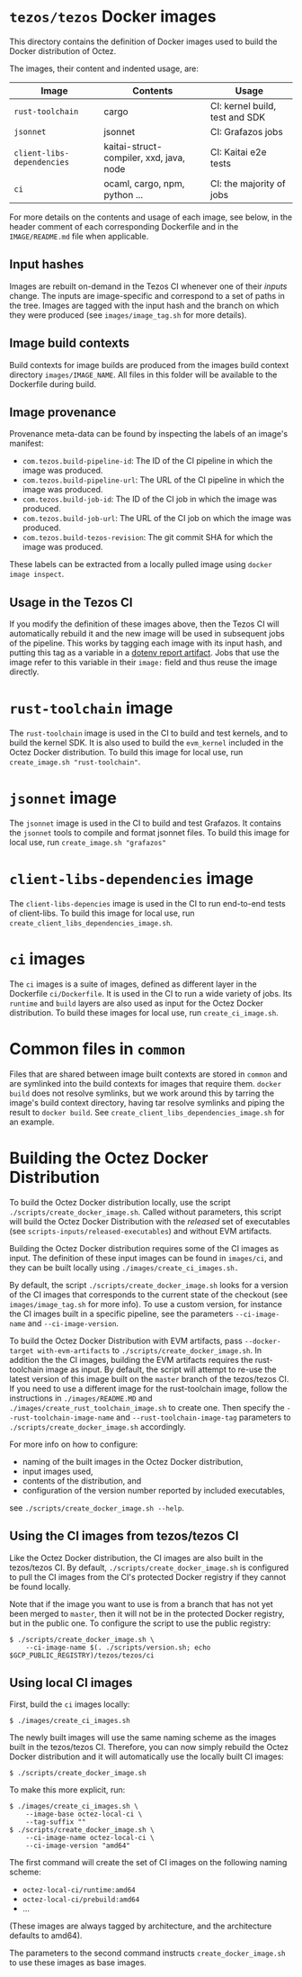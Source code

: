 # `tezos/tezos` Docker images

This directory contains the definition of Docker images used to build
the Docker distribution of Octez.

The images, their content and indented usage, are:

| Image                      | Contents                                | Usage                          |
|----------------------------|-----------------------------------------|--------------------------------|
| `rust-toolchain`           | cargo                                   | CI: kernel build, test and SDK |
| `jsonnet`                  | jsonnet                                 | CI: Grafazos jobs              |
| `client-libs-dependencies` | kaitai-struct-compiler, xxd, java, node | CI: Kaitai e2e tests           |
| `ci`                       | ocaml, cargo, npm, python ...           | CI: the majority of jobs       |

For more details on the contents and usage of each image, see below,
in the header comment of each corresponding Dockerfile and in the
`IMAGE/README.md` file when applicable.

## Input hashes

Images are rebuilt on-demand in the Tezos CI whenever one of their
*inputs* change.  The inputs are image-specific and correspond to a
set of paths in the tree. Images are tagged with the input hash and
the branch on which they were produced (see `images/image_tag.sh` for
more details).

## Image build contexts

Build contexts for image builds are produced from the images build
context directory `images/IMAGE_NAME`. All files in this folder will
be available to the Dockerfile during build.

## Image provenance

Provenance meta-data can be found by inspecting the labels of an
image's manifest:

 - `com.tezos.build-pipeline-id`: The ID of the CI pipeline in which
   the image was produced.
 - `com.tezos.build-pipeline-url`: The URL of the CI pipeline in which
   the image was produced.
 - `com.tezos.build-job-id`: The ID of the CI job in which the image
   was produced.
 - `com.tezos.build-job-url`: The URL of the CI job on which the image
   was produced.
 - `com.tezos.build-tezos-revision`: The git commit SHA for which the
   image was produced.

These labels can be extracted from a locally pulled image using
`docker image inspect`.

## Usage in the Tezos CI

If you modify the definition of these images above, then the Tezos CI
will automatically rebuild it and the new image will be used in
subsequent jobs of the pipeline. This works by tagging each image with
its input hash, and putting this tag as a variable in a [dotenv report
artifact](https://docs.gitlab.com/ee/ci/yaml/artifacts_reports.html#artifactsreportsdotenv).
Jobs that use the image refer to this variable in their `image:`
field and thus reuse the image directly.

# `rust-toolchain` image

The `rust-toolchain` image is used in the CI to build and test
kernels, and to build the kernel SDK. It is also used to build the
`evm_kernel` included in the Octez Docker distribution. To build this
image for local use, run `create_image.sh "rust-toolchain"`.

# `jsonnet` image

The `jsonnet` image is used in the CI to build and test Grafazos.
It contains the `jsonnet` tools to compile and format jsonnet files.
To build this image for local use, run `create_image.sh "grafazos"`

# `client-libs-dependencies` image

The `client-libs-depencies` image is used in the CI to run end-to-end
tests of client-libs. To build this image for local use, run
`create_client_libs_dependencies_image.sh`.

# `ci` images

The `ci` images is a suite of images, defined as different layer in
the Dockerfile `ci/Dockerfile`. It is used in the CI to run a wide
variety of jobs.  Its `runtime` and `build` layers are also used as
input for the Octez Docker distribution.  To build these images for
local use, run `create_ci_image.sh`.


# Common files in `common`

Files that are shared between image built contexts are stored in
`common` and are symlinked into the build contexts for images that
require them. `docker build` does not resolve symlinks, but we work
around this by tarring the image's build context directory, having tar
resolve symlinks and piping the result to `docker build`. See
`create_client_libs_dependencies_image.sh` for an example.

# Building the Octez Docker Distribution

To build the Octez Docker distribution locally, use the script
`./scripts/create_docker_image.sh`. Called without parameters, this
script will build the Octez Docker Distribution with the *released*
set of executables (see `scripts-inputs/released-executables`) and
without EVM artifacts.

Building the Octez Docker distribution requires some of the CI images
as input. The definition of these input images can be found in
`images/ci`, and they can be built locally using
`./images/create_ci_images.sh.`

By default, the script `./scripts/create_docker_image.sh` looks for a
version of the CI images that corresponds to the current state
of the checkout (see `images/image_tag.sh` for more info). To use a
custom version, for instance the CI images built in a specific
pipeline, see the parameters `--ci-image-name` and
`--ci-image-version`.

To build the Octez Docker Distribution with EVM artifacts, pass
`--docker-target with-evm-artifacts` to
`./scripts/create_docker_image.sh`. In addition the the CI images,
building the EVM artifacts requires the rust-toolchain image as
input. By default, the script will attempt to re-use the latest
version of this image built on the `master` branch of the tezos/tezos
CI. If you need to use a different image for the rust-toolchain image,
follow the instructions in `./images/README.MD` and
`./images/create_rust_toolchain_image.sh` to create one. Then specify
the `--rust-toolchain-image-name` and `--rust-toolchain-image-tag`
parameters to `./scripts/create_docker_image.sh` accordingly.

For more info on how to configure:
 - naming of the built images in the Octez Docker distribution,
 - input images used,
 - contents of the distribution, and
 - configuration of the version number reported by included executables,

see `./scripts/create_docker_image.sh --help`.

## Using the CI images from tezos/tezos CI

Like the Octez Docker distribution, the CI images are also built in
the tezos/tezos CI. By default, `./scripts/create_docker_image.sh` is
configured to pull the CI images from the CI's protected Docker
registry if they cannot be found locally.

Note that if the image you want to use is from a branch that has not
yet been merged to `master`, then it will not be in the protected
Docker registry, but in the public one. To configure the script to use
the public registry:

```
$ ./scripts/create_docker_image.sh \
    --ci-image-name $(. ./scripts/version.sh; echo $GCP_PUBLIC_REGISTRY)/tezos/tezos/ci
```

## Using local CI images

First, build the `ci` images locally:

```
$ ./images/create_ci_images.sh
```

The newly built images will use the same naming scheme as the images
built in the tezos/tezos CI. Therefore, you can now simply rebuild the
Octez Docker distribution and it will automatically use the locally
built CI images:

```
$ ./scripts/create_docker_image.sh
```

To make this more explicit, run:

```
$ ./images/create_ci_images.sh \
    --image-base octez-local-ci \
    --tag-suffix ""
$ ./scripts/create_docker_image.sh \
    --ci-image-name octez-local-ci \
    --ci-image-version "amd64"
```

The first command will create the set of CI images on the following naming scheme:

 - `octez-local-ci/runtime:amd64`
 - `octez-local-ci/prebuild:amd64`
 - ...

(These images are always tagged by architecture, and the architecture defaults to amd64).

The parameters to the second command instructs
`create_docker_image.sh` to use these images as base images.
